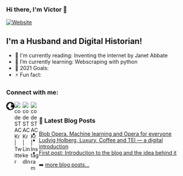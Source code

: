 ### Hi there, I'm Victor 👋

[![Website](https://img.shields.io/website?label=victorharbo.com&style=for-the-badge&url=https%3A%2F%2Fvictorharbo.com)](https://www.victorharbo.com)

## I'm a Husband and Digital Historian!

- 📕 I'm currently reading: Inventing the internet by Janet Abbate
- 🌱 I’m currently learning: Webscraping with python
- 🥅 2021 Goals: 
- ⚡ Fun fact: 

### Connect with me:

[<img align="left" alt="victorharbo.com" width="22px" src="https://raw.githubusercontent.com/iconic/open-iconic/master/svg/globe.svg" />][website]
[<img align="left" alt="codeSTACKr | Twitter" width="22px" src="https://cdn.jsdelivr.net/npm/simple-icons@v3/icons/twitter.svg" />][twitter]
[<img align="left" alt="codeSTACKr | LinkedIn" width="22px" src="https://cdn.jsdelivr.net/npm/simple-icons@v3/icons/linkedin.svg" />][linkedin]
[<img align="left" alt="codeSTACKr | Instagram" width="22px" src="https://cdn.jsdelivr.net/npm/simple-icons@v3/icons/instagram.svg" />][instagram]

<br />


### 📕 Latest Blog Posts

<!-- BLOG-POST-LIST:START -->
- [Blob Opera. Machine learning and Opera for everyone](https://www.victorharbo.com/2021/02/25/blob-opera-machine-learning-og-opera-for-alle/?utm_source=rss&utm_medium=rss&utm_campaign=blob-opera-machine-learning-og-opera-for-alle)
- [Ludvig Holberg, Luxury, Coffee and TEI — a digital introduction](https://www.victorharbo.com/2021/02/10/ludvig_holberg/?utm_source=rss&utm_medium=rss&utm_campaign=ludvig_holberg)
- [First post: Introduction to the blog and the idea behind it](https://www.victorharbo.com/2021/02/08/forste-post/?utm_source=rss&utm_medium=rss&utm_campaign=forste-post)
<!-- BLOG-POST-LIST:END -->

➡️ [more blog posts...](https://www.victorharbo.com)

[website]: https://www.victorharbo.com
[twitter]: https://twitter.com/VictorHarbo
[instagram]: https://www.instagram.com/victorharbo/
[linkedin]: https://www.linkedin.com/in/victor-harbo-johnston-936585156/